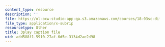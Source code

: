```yaml
---
content_type: resource
description: ''
file: https://ol-ocw-studio-app-qa.s3.amazonaws.com/courses/18-03sc-differential-equations-fall-2011/add588f1591027af6d5e3134d2ae2d98_yD0_EQLxHcw.srt
file_type: application/x-subrip
resourcetype: Other
title: 3play caption file
uid: add588f1-5910-27af-6d5e-3134d2ae2d98
---
```

